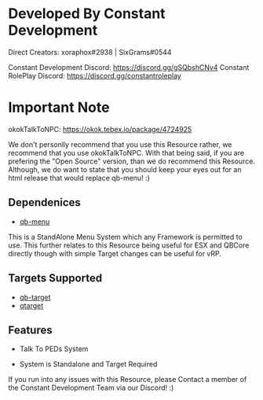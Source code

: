 # Developed By Constant Development #

Direct Creators: xoraphox#2938 | SixGrams#0544

Constant Development Discord: https://discord.gg/gSQbshCNv4
Constant RolePlay Discord: https://discord.gg/constantroleplay

# Important Note

okokTalkToNPC: https://okok.tebex.io/package/4724925

We don't personlly recommend that you use this Resource rather, we recommend that you use okokTalkToNPC.
With that being said, if you are prefering the "Open Source" version, than we do recommend this Resource. Although, we do want to state that you should keep your eyes out for an html release that would replace qb-menu! :)

## Dependenices
- [qb-menu](https://github.com/qbcore-framework/qb-menu)

This is a StandAlone Menu System which any Framework is permitted to use. This further relates to this Resource being useful for ESX and QBCore directly though with simple Target changes can be useful for vRP.

## Targets Supported
- [qb-target](https://github.com/Renewed-Scripts/qb-target) 
- [qtarget](https://github.com/overextended/qtarget)

## Features
* Talk To PEDs System
 - System is Standalone and Target Required

If you run into any issues with this Resource, please Contact a member of the Constant Development Team via our Discord! :)